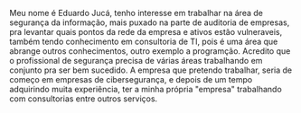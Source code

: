 Meu nome é Eduardo Jucá, tenho interesse em trabalhar na área de segurança da informação, mais puxado na parte de auditoria de empresas, pra levantar quais pontos da rede da empresa e ativos estão vulneraveis, também tendo conhecimento em consultoria de TI, pois é uma área que abrange outros conhecimentos, outro exemplo a programção. Acredito que o profissional de segurança precisa de várias áreas trabalhando em conjunto pra ser bem sucedido.
A empresa que pretendo trabalhar, seria de começo em empresas de cibersegurança, e depois de um tempo adquirindo muita experiência, ter a minha própria "empresa" trabalhando com consultorias entre outros serviços.

